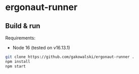 # ergonaut-runner

## Build & run

Requirements:

* Node 16 (tested on v16.13.1)

```bash
git clone https://github.com/gakowalski/ergonaut-runner .
npm install
npm start
```
